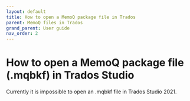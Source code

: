 ```yaml
---
layout: default
title: How to open a MemoQ package file in Trados
parent: MemoQ files in Trados
grand_parent: User guide
nav_order: 2
---
```


# How to open a MemoQ package file (.mqbkf) in Trados Studio

Currently it is impossible to open an .mqbkf file in Trados Studio 2021.